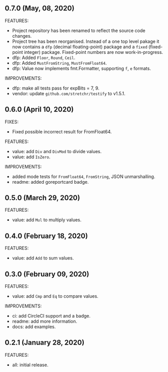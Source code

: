 ## 0.7.0 (May, 08, 2020)

FEATURES:

* Project repository has been renamed to reflect the source code changes.
* Project tree has been reorganised. Instead of a one top level pakage it now contains a `dfp` (decimal floating-point) package
and a `fixed` (fixed-point integer) package. Fixed-point numbers are now work-in-progress.
* dfp: Added `Floor`, `Round`, `Ceil`.
* dfp: Added `MustFromString`, `MustFromFloat64`.
* dfp: Value now implements fmt.Formatter, supporting `f`, `e` formats.

IMPROVEMENTS:

* dfp: make all tests pass for expBits = 7, 9.
* vendor: update `github.com/stretchr/testify` to v1.5.1.

## 0.6.0 (April 10, 2020)

FIXES:

* Fixed possible incorrect result for FromFloat64.

FEATURES:

* value: add `Div` and `DivMod` to divide values.
* value: add `IsZero`.

IMPROVEMENTS:

* added mode tests for `FromFloat64`, `FromString`, JSON unmarshalling.
* readme: added goreportcard badge.

## 0.5.0 (March 29, 2020)

FEATURES:

* value: add `Mul` to multiply values.

## 0.4.0 (February 18, 2020)

FEATURES:

* value: add `Add` to sum values.

## 0.3.0 (February 09, 2020)

FEATURES:

* value: add `Cmp` and `Eq` to compare values.

IMPROVEMENTS:

* ci: add CircleCI support and a badge.
* readme: add more information.
* docs: add examples.

## 0.2.1 (January 28, 2020)

FEATURES:

* all: initial release.